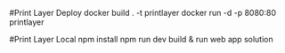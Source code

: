 #Print Layer Deploy
 docker build . -t printlayer 
 docker run -d -p 8080:80 printlayer

 #Print Layer Local
 npm install
 npm run dev
 build & run web app solution